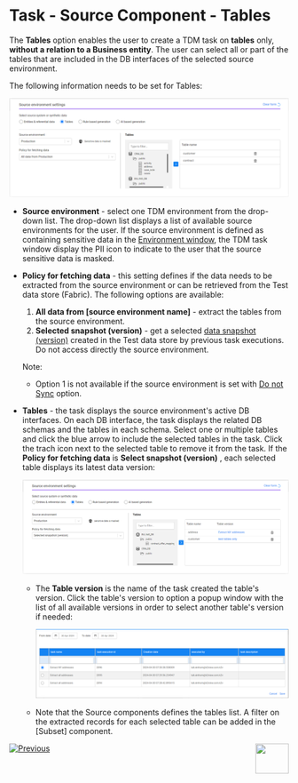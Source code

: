 # Task - Source Component - Tables

The **Tables** option enables the user to create a TDM task on **tables** only, **without a relation to a Business entity**. The user can select all or part of the tables that are included in the DB interfaces of the selected source environment.

The following information needs to be set for Tables: 

![source-tables](images/task_source_tables_only.png)

- **Source environment** - select one TDM environment from the drop-down list. The drop-down list displays a list of available source environments for the user.  If the source environment is defined as containing sensitive data in the [Environment window](08_environment_window_general_information.md#mask-sensitive-data), the TDM task window display the PII icon to indicate to the user that the source sensitive data is masked. 

- **Policy for fetching data** - this setting defines if the data needs to be extracted from the source environment or can be retrieved from the Test data store (Fabric). The following options are available:

  1. **All data from [source environment name]** - extract the tables from the source environment. 
  2. **Selected snapshot (version)** - get a selected [data snapshot (version)](15_data_flux_task.md) created in the Test data store  by previous task executions. Do not access directly the source environment.  

  Note:

  - Option 1 is not available if the source environment is set with [Do not Sync](08_environment_window_general_information.md#do-not-sync) option.

    

- **Tables** - the task displays the source environment's active DB interfaces. On each DB interface, the task displays the related DB schemas and the tables in each schema. Select one or multiple tables and click the blue arrow to include the selected tables in the task. Click the trach icon next to the selected table to remove it from the task. If the **Policy for fetching data** is **Select snapshot (version)** , each selected table displays its latest data version:

  ![source-tables with versions](images/task_source_tables_only_snapshot.png)

  

  - The **Table version** is the name of the task created the table's version. Click the table's version to option a popup window with the list of all available versions in order to select another table's version if needed:

    ![table versions](images/task_source_table_versions_list.png)

  - Note that the Source components defines the tables list. A filter on the extracted records for each selected table can be added in the [Subset] component.

    




 [![Previous](/articles/images/Previous.png)](14_task_overview.md)[<img align="right" width="60" height="54" src="/articles/images/Next.png">](15_data_flux_task.md)

